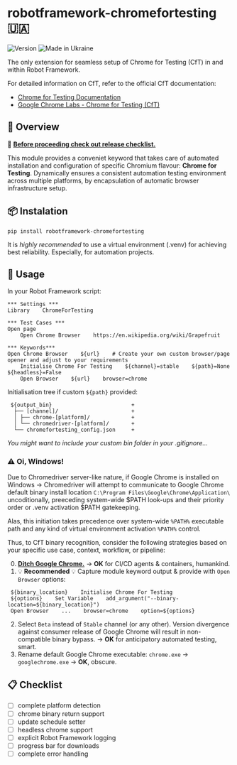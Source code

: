 # robotframework-chromefortesting :ukraine:

![Version](https://img.shields.io/badge/version-0.8.93-%2392C444) ![Made in Ukraine](https://img.shields.io/badge/made_in_Ukraine-%23AF1717)

The only extension for seamless setup of Chrome for Testing (CfT) in and within Robot Framework.

For detailed information on CfT, refer to the official CfT documentation:

- [Chrome for Testing Documentation](https://developer.chrome.com/blog/chrome-for-testing/)
- [Google Chrome Labs - Chrome for Testing (CfT)](https://googlechromelabs.github.io/chrome-for-testing/)

## :book: Overview

:tophat: [**Before proceeding check out release checklist.**](#clipboard-checklist)

This module provides a conveniet keyword that takes care of automated installation and configuration of specific Chromium flavour: **Chrome for Testing**. Dynamically ensures a consistent automation testing environment across multiple platforms, by encapsulation of automatic browser infrastructure setup.

## :package: Instalation

```shell
pip install robotframework-chromefortesting
```

It is _highly recommended_ to use a virtual environment (.venv) for achieving best reliability. Especially, for automation projects.

## :hammer: Usage

In your Robot Framework script:

```robot
*** Settings ***
Library    ChromeForTesting

*** Test Cases ***
Open page
    Open Chrome Browser    https://en.wikipedia.org/wiki/Grapefruit

*** Keywords***
Open Chrome Browser    ${url}    # Create your own custom browser/page opener and adjust to your requirements
    Initialise Chrome For Testing    ${channel}=stable    ${path}=None    ${headless}=False
    Open Browser    ${url}    browser=chrome
```

Initialisation tree if custom `${path}` provided:

```
 ${output_bin}                         +
  ├── [channel]/                       +
  │ ├── chrome-[platform]/             +
  │ └── chromedriver-[platform]/       +
  └── chromefortesting_config.json     +
```

_You might want to include your custom bin folder in your .gitignore..._

### :warning: Oi, Windows!

Due to Chromedriver server-like nature, if Google Chrome is installed on Windows -> Chromedriver will attempt to communicate to Google Chrome default binary install location `C:\Program Files\Google\Chrome\Application\` uncoditionally, preeceding system-wide $PATH look-ups and their priority order or .venv activation $PATH gatekeeping.

Alas, this initiation takes precedence over system-wide `%PATH%` executable path and any kind of virtual environment activation `%PATH%` control.

Thus, to CfT binary recognition, consider the following strategies based on your specific use case, context, workflow, or pipeline:

0. [**Ditch Google Chrome.**](https://en.wikipedia.org/wiki/Nothing_to_hide_argument) -> **OK** for CI/CD agents & containers, humankind.
1. :bulb: **Recommended** :bulb: Capture module keyword output & provide with `Open Browser` options:

```robot
 ${binary_location}    Initialise Chrome For Testing
 ${options}    Set Variable    add_argument("--binary-location=${binary_location}")
 Open Browser    ...    browser=chrome    option=${options}
```

2. Select `Beta` instead of `Stable` channel (or any other).
   Version divergence against consumer release of Google Chrome will result in non-compatible binary bypass. -> **OK** for anticipatory automated testing, smart.
3. Rename default Google Chrome executable: `chrome.exe` -> `googlechrome.exe` -> **OK**, obscure.

## :clipboard: Checklist

- [ ] complete platform detection
- [ ] chrome binary return support
- [ ] update schedule setter
- [ ] headless chrome support
- [ ] explicit Robot Framework logging
- [ ] progress bar for downloads
- [ ] complete error handling
